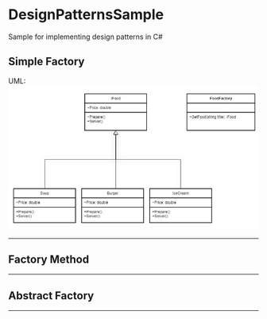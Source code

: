 # DesignPatternsSample
Sample for implementing design patterns in C#

## Simple Factory

UML:
![Simple Factory UML](./assets/images/umls/simpleFactory.jpg "Simple Factory UML")

---
## Factory Method

---

## Abstract Factory

---
